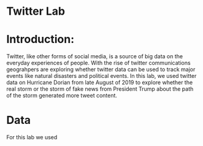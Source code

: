 # Twitter Lab

# Introduction: 
Twitter, like other forms of social media, is a source of big data on the everyday experiences of people. With the rise of 
twitter communications geograhpers are exploring whether twitter data can be used to track major events like natural disasters and political events. In this lab, we used twitter data on Hurricane Dorian from late August of 2019 to explore whether the real storm or the storm of fake news from President Trump about the path of the storm generated more tweet content. 

# Data 
For this lab we used 
